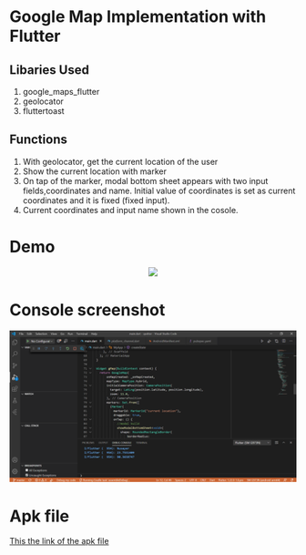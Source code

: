 # Google Map Implementation with Flutter


## Libaries Used

1) google_maps_flutter
2) geolocator
3) fluttertoast

## Functions

1) With geolocator, get the current location of the user
2) Show the current location with marker
3) On tap of the marker, modal bottom sheet appears with two input fields,coordinates and name. Initial value of coordinates is set as current coordinates and it is fixed (fixed input).
4) Current coordinates and input name shown in the cosole.

#        Demo

<p align="center">
<img src = "https://github.com/nusayer/gmap/blob/master/20200910_230654%5B1%5D.gif">
  
#        Console screenshot

<p align="center">
<img src = "https://github.com/nusayer/gmap/blob/master/screenshot.PNG">
  
 #       Apk file
 [This the link of the apk file](https://github.com/nusayer/gmap/blob/master/app-release.apk)





